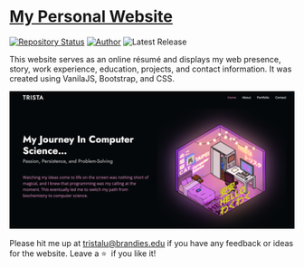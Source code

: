 # <a href="https://tristacc.github.io/" target="_blank">My Personal Website</a>

[![Repository Status](https://img.shields.io/badge/Repository%20Status-Maintained-dark%20green.svg)](https://tristacc.github.io/)
[![Author](https://img.shields.io/badge/Author-Trista%20Lu%20-blue.svg)](https://www.linkedin.com/in/trista-lu-704665181/)
![Latest Release](https://img.shields.io/badge/Latest%20Release-20%20May%202024-yellow.svg)

This website serves as an online résumé and displays my web presence, story, work experience, education, projects, and contact information. It was created using VanilaJS, Bootstrap, and CSS.

![Personal Résume Website](https://github.com/Tristacc/Tristacc.github.io/blob/main/assets/img/web.png?raw=true)

Please hit me up at [tristalu@brandies.edu](mailto:tristalu@brandies.edu) if you have any feedback or ideas for the website. Leave a :star: &nbsp;if you like it!
